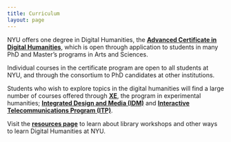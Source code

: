 ```yaml
---
title: Curriculum
layout: page
---
```

NYU offers one degree in Digital Humanities, the **[Advanced Certificate in Digital Humanities](https://as.nyu.edu/content/nyu-as/as/departments/dhss/program/advanced-certificate.html)**, which is open through application to students in many PhD and Master’s programs in Arts and Sciences.  

Individual courses in the certificate program are open to all students at NYU, and through the consortium to PhD candidates at other institutions.  

Students who wish to explore topics in the digital humanities will find  a large number of courses offered through **[XE](https://as.nyu.edu/departments/xe/about-xe/digital-humanities-initiatives.html)**, the program in experimental humanities; **[Integrated Design and Media (IDM)](http://idm.engineering.nyu.edu/)** and **[Interactive Telecommunications Program (ITP)](https://tisch.nyu.edu/itp)**.  

Visit the **[resources page](/resources/consultations)** to learn about library workshops and other ways to learn Digital Humanities at NYU.
